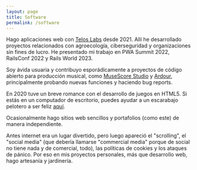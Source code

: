 ```yaml
---
layout: page
title: Software
permalink: /software
---
```


Hago aplicaciones web con  <a href="https://hi.teloslabs.co/" target="_blank">Telos Labs</a> desde 2021. Allí he desarrollado proyectos relacionados con agroecología, ciberseguridad y organizaciones sin fines de lucro.
He presentado mi trabajo en PWA Summit 2022, RailsConf 2022 y Rails World 2023.

Soy ávida usuaria y contribuyo esporádicamente a proyectos de código abierto para producción musical, como <a href="https://github.com/musescore/MuseScore" target="_blank">MuseScore Studio</a> y <a href="https://ardour.org/" target="_blank">Ardour</a>, principalmente probando nuevas funciones y haciendo bug reports.


En 2020 tuve un breve romance con el desarrollo de juegos en HTML5. Si estás en un computador de escritorio, puedes ayudar a un escarabajo pelotero a ser feliz <a href="https://adoring-goldstine-1746f4.netlify.app/" target="_blank">aquí</a>.

Ocasionalmente hago sitios web sencillos y portafolios (como este) de manera independiente.

Antes internet era un lugar divertido, pero luego apareció el "scrolling", el "social media" (que debería llamarse "commercial media" porque de social no tiene nada y de comercial, todo), las políticas de cookies y los ataques de pánico. Por eso en mis proyectos personales, más que desarrollo web, hago artesanía y jardinería.
